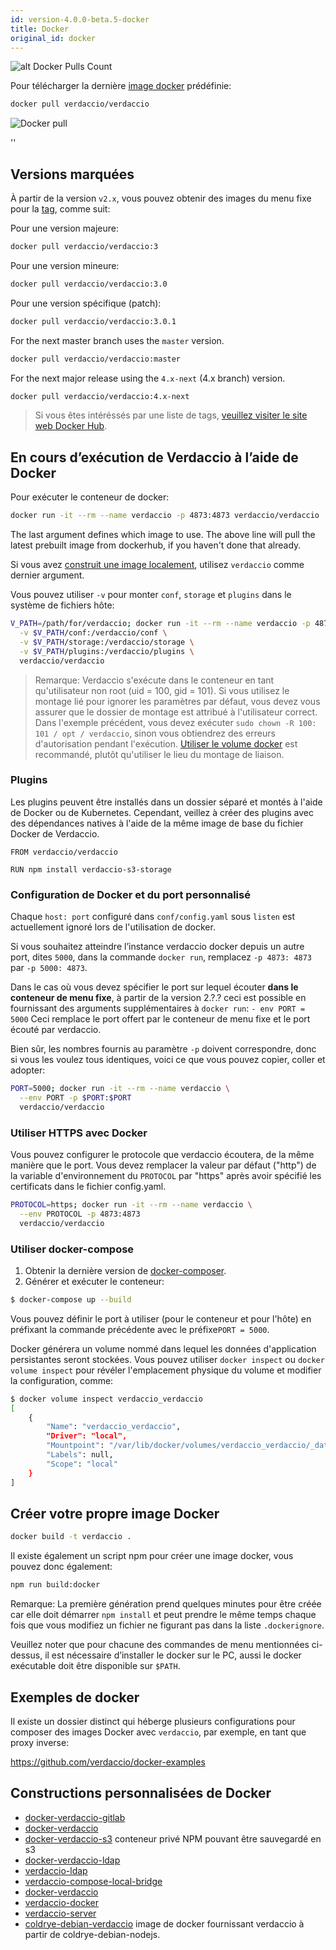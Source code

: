 ```yaml
---
id: version-4.0.0-beta.5-docker
title: Docker
original_id: docker
---
```


![alt Docker Pulls Count](http://dockeri.co/image/verdaccio/verdaccio "Docker Pulls Count")

Pour télécharger la dernière [image docker](https://hub.docker.com/r/verdaccio/verdaccio/) prédéfinie:

```bash
docker pull verdaccio/verdaccio
```

![Docker pull](assets/docker_verdaccio.gif)

<div id="codefund">''</div>

## Versions marquées

À partir de la version `v2.x`, vous pouvez obtenir des images du menu fixe pour la [tag](https://hub.docker.com/r/verdaccio/verdaccio/tags/), comme suit:

Pour une version majeure:

```bash
docker pull verdaccio/verdaccio:3
```

Pour une version mineure:

```bash
docker pull verdaccio/verdaccio:3.0
```

Pour une version spécifique (patch):

```bash
docker pull verdaccio/verdaccio:3.0.1
```

For the next master branch uses the `master` version.

```bash
docker pull verdaccio/verdaccio:master
```

For the next major release using the `4.x-next` (4.x branch) version.

```bash
docker pull verdaccio/verdaccio:4.x-next
```

> Si vous êtes intéréssés par une liste de tags, [veuillez visiter le site web Docker Hub](https://hub.docker.com/r/verdaccio/verdaccio/tags/).

## En cours d’exécution de Verdaccio à l’aide de Docker

Pour exécuter le conteneur de docker:

```bash
docker run -it --rm --name verdaccio -p 4873:4873 verdaccio/verdaccio
```

The last argument defines which image to use. The above line will pull the latest prebuilt image from dockerhub, if you haven't done that already.

Si vous avez [construit une image localement](#build-your-own-docker-image), utilisez `verdaccio` comme dernier argument.

Vous pouvez utiliser `-v` pour monter `conf`, `storage` et `plugins` dans le système de fichiers hôte:

```bash
V_PATH=/path/for/verdaccio; docker run -it --rm --name verdaccio -p 4873:4873 \
  -v $V_PATH/conf:/verdaccio/conf \
  -v $V_PATH/storage:/verdaccio/storage \
  -v $V_PATH/plugins:/verdaccio/plugins \
  verdaccio/verdaccio
```

> Remarque: Verdaccio s'exécute dans le conteneur en tant qu'utilisateur non root (uid = 100, gid = 101). Si vous utilisez le montage lié pour ignorer les paramètres par défaut, vous devez vous assurer que le dossier de montage est attribué à l'utilisateur correct. Dans l'exemple précédent, vous devez exécuter `sudo chown -R 100: 101 / opt / verdaccio`, sinon vous obtiendrez des erreurs d'autorisation pendant l'exécution. [Utiliser le volume docker](https://docs.docker.com/storage/volumes/) est recommandé, plutôt qu'utiliser le lieu du montage de liaison.

### Plugins

Les plugins peuvent être installés dans un dossier séparé et montés à l'aide de Docker ou de Kubernetes. Cependant, veillez à créer des plugins avec des dépendances natives à l'aide de la même image de base du fichier Docker de Verdaccio.

```docker
FROM verdaccio/verdaccio

RUN npm install verdaccio-s3-storage
```

### Configuration de Docker et du port personnalisé

Chaque `host: port` configuré dans `conf/config.yaml` sous `listen` est actuellement ignoré lors de l'utilisation de docker.

Si vous souhaitez atteindre l’instance verdaccio docker depuis un autre port, dites `5000`, dans la commande `docker run`, remplacez `-p 4873: 4873` par `-p 5000: 4873`.

Dans le cas où vous devez spécifier le port sur lequel écouter **dans le conteneur de menu fixe**, à partir de la version 2.?.? ceci est possible en fournissant des arguments supplémentaires à `docker run`: `- env PORT = 5000` Ceci remplace le port offert par le conteneur de menu fixe et le port écouté par verdaccio.

Bien sûr, les nombres fournis au paramètre `-p` doivent correspondre, donc si vous les voulez tous identiques, voici ce que vous pouvez copier, coller et adopter:

```bash
PORT=5000; docker run -it --rm --name verdaccio \
  --env PORT -p $PORT:$PORT
  verdaccio/verdaccio
```

### Utiliser HTTPS avec Docker

Vous pouvez configurer le protocole que verdaccio écoutera, de la même manière que le port. Vous devez remplacer la valeur par défaut ("http") de la variable d'environnement du `PROTOCOL` par "https" après avoir spécifié les certificats dans le fichier config.yaml.

```bash
PROTOCOL=https; docker run -it --rm --name verdaccio \
  --env PROTOCOL -p 4873:4873
  verdaccio/verdaccio
```

### Utiliser docker-compose

1. Obtenir la dernière version de [docker-composer](https://github.com/docker/compose).
2. Générer et exécuter le conteneur:

```bash
$ docker-compose up --build
```

Vous pouvez définir le port à utiliser (pour le conteneur et pour l'hôte) en préfixant la commande précédente avec le préfixe`PORT = 5000`.

Docker générera un volume nommé dans lequel les données d'application persistantes seront stockées. Vous pouvez utiliser `docker inspect` ou `docker volume inspect` pour révéler l'emplacement physique du volume et modifier la configuration, comme:

```bash
$ docker volume inspect verdaccio_verdaccio
[
    {
        "Name": "verdaccio_verdaccio",
        "Driver": "local",
        "Mountpoint": "/var/lib/docker/volumes/verdaccio_verdaccio/_data",
        "Labels": null,
        "Scope": "local"
    }
]

```

## Créer votre propre image Docker

```bash
docker build -t verdaccio .
```

Il existe également un script npm pour créer une image docker, vous pouvez donc également:

```bash
npm run build:docker
```

Remarque: La première génération prend quelques minutes pour être créée car elle doit démarrer `npm install` et peut prendre le même temps chaque fois que vous modifiez un fichier ne figurant pas dans la liste `.dockerignore`.

Veuillez noter que pour chacune des commandes de menu mentionnées ci-dessus, il est nécessaire d’installer le docker sur le PC, aussi le docker exécutable doit être disponible sur `$PATH`.

## Exemples de docker

Il existe un dossier distinct qui héberge plusieurs configurations pour composer des images Docker avec `verdaccio`, par exemple, en tant que proxy inverse:

<https://github.com/verdaccio/docker-examples>

## Constructions personnalisées de Docker

* [docker-verdaccio-gitlab](https://github.com/snics/docker-verdaccio-gitlab)
* [docker-verdaccio](https://github.com/deployable/docker-verdaccio)
* [docker-verdaccio-s3](https://github.com/asynchrony/docker-verdaccio-s3) conteneur privé NPM pouvant être sauvegardé en s3
* [docker-verdaccio-ldap](https://github.com/snadn/docker-verdaccio-ldap)
* [verdaccio-ldap](https://github.com/nathantreid/verdaccio-ldap)
* [verdaccio-compose-local-bridge](https://github.com/shingtoli/verdaccio-compose-local-bridge)
* [docker-verdaccio](https://github.com/Global-Solutions/docker-verdaccio)
* [verdaccio-docker](https://github.com/idahobean/verdaccio-docker)
* [verdaccio-server](https://github.com/andru255/verdaccio-server)
* [coldrye-debian-verdaccio](https://github.com/coldrye-docker/coldrye-debian-verdaccio) image de docker fournissant verdaccio à partir de coldrye-debian-nodejs.